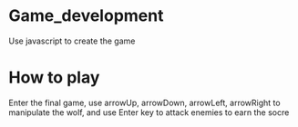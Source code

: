 # Game_development
Use javascript to create the game

# How to play
Enter the final game, use arrowUp, arrowDown, arrowLeft, arrowRight to manipulate the wolf, and use Enter key to attack enemies to earn the socre  